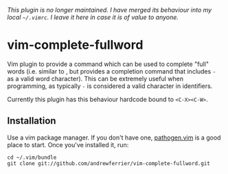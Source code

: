 *This plugin is no longer maintained. I have merged its behaviour into my local `~/.vimrc`. I leave it here in case it is of value to anyone.*

# vim-complete-fullword

Vim plugin to provide a command which can be used to complete "full" words
(i.e. similar to <C-N>, but provides a completion command that includes `-` as
a valid word character). This can be extremely useful when programming, as
typically `-` is considered a valid character in identifiers.

Currently this plugin has this behaviour hardcode bound to
`<C-X><C-W>`.

## Installation

Use a vim package manager. If you don't have one,
[pathogen.vim](https://github.com/tpope/vim-pathogen) is a good place to
start. Once you've installed it, run:

    cd ~/.vim/bundle
    git clone git://github.com/andrewferrier/vim-complete-fullword.git
